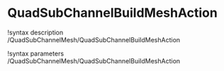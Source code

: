 # QuadSubChannelBuildMeshAction

!syntax description /QuadSubChannelMesh/QuadSubChannelBuildMeshAction

!syntax parameters /QuadSubChannelMesh/QuadSubChannelBuildMeshAction
